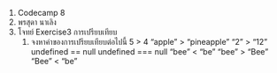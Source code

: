 1. Codecamp 8
2. พรสุดา  นาเลิง
3. โจทย์ 
Exercise3 การเปรียบเทียบ
    1. จงหาค่าของการเปรียบเทียบต่อไปนี้
        5 > 4
        “apple” > “pineapple”
        “2” > “12”
        undefined == null
        undefined === null
        “bee” < “be”
        “bee” > “Bee”
        “Bee” < “be”
